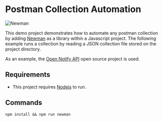 # Postman Collection Automation

![Newman](https://img.shields.io/github/v/tag/postmanlabs/newman?color=%23EF5B25&label=Newman&logo=postman&logoColor=%23EF5B25&style=for-the-badge)

This demo project demonstrates how to automate any postman collection by adding [Newman](https://www.npmjs.com/package/newman) as a library within a Javascript project. The following example runs a collection by reading a JSON collection file stored on the project directory.

As an example, the [Open Notify API](http://open-notify.org) open source project is used.

## Requirements

- This project requires [Nodejs](https://nodejs.org/en/) to run.

## Commands

```shell
npm install && npm run newman
```
